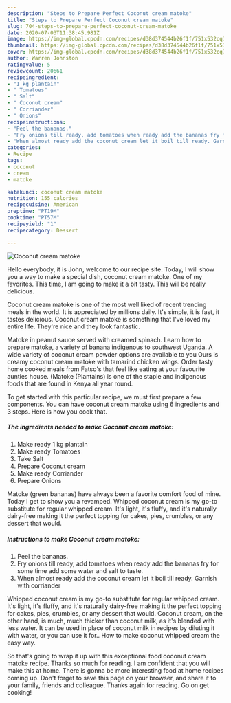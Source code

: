 ```yaml
---
description: "Steps to Prepare Perfect Coconut cream matoke"
title: "Steps to Prepare Perfect Coconut cream matoke"
slug: 704-steps-to-prepare-perfect-coconut-cream-matoke
date: 2020-07-03T11:38:45.981Z
image: https://img-global.cpcdn.com/recipes/d38d374544b26f1f/751x532cq70/coconut-cream-matoke-recipe-main-photo.jpg
thumbnail: https://img-global.cpcdn.com/recipes/d38d374544b26f1f/751x532cq70/coconut-cream-matoke-recipe-main-photo.jpg
cover: https://img-global.cpcdn.com/recipes/d38d374544b26f1f/751x532cq70/coconut-cream-matoke-recipe-main-photo.jpg
author: Warren Johnston
ratingvalue: 5
reviewcount: 20661
recipeingredient:
- "1 kg plantain"
- " Tomatoes"
- " Salt"
- " Coconut cream"
- " Corriander"
- " Onions"
recipeinstructions:
- "Peel the bananas."
- "Fry onions till ready, add tomatoes when ready add the bananas fry for some time add some water and salt to taste."
- "When almost ready add the coconut cream let it boil till ready. Garnish with corriander"
categories:
- Recipe
tags:
- coconut
- cream
- matoke

katakunci: coconut cream matoke 
nutrition: 155 calories
recipecuisine: American
preptime: "PT19M"
cooktime: "PT57M"
recipeyield: "1"
recipecategory: Dessert

---
```



![Coconut cream matoke](https://img-global.cpcdn.com/recipes/d38d374544b26f1f/751x532cq70/coconut-cream-matoke-recipe-main-photo.jpg)

Hello everybody, it is John, welcome to our recipe site. Today, I will show you a way to make a special dish, coconut cream matoke. One of my favorites. This time, I am going to make it a bit tasty. This will be really delicious.

Coconut cream matoke is one of the most well liked of recent trending meals in the world. It is appreciated by millions daily. It's simple, it is fast, it tastes delicious. Coconut cream matoke is something that I've loved my entire life. They're nice and they look fantastic.

Matoke in peanut sauce served with creamed spinach. Learn how to prepare matoke, a variety of banana indigenous to southwest Uganda. A wide variety of coconut cream powder options are available to you Ours is creamy coconut cream matoke with tamarind chicken wings. Order tasty home cooked meals from Fatso&#39;s that feel like eating at your favourite aunties house. (Matoke (Plantains) is one of the staple and indigenous foods that are found in Kenya all year round.


To get started with this particular recipe, we must first prepare a few components. You can have coconut cream matoke using 6 ingredients and 3 steps. Here is how you cook that.

<!--inarticleads1-->

##### The ingredients needed to make Coconut cream matoke:

1. Make ready 1 kg plantain
1. Make ready  Tomatoes
1. Take  Salt
1. Prepare  Coconut cream
1. Make ready  Corriander
1. Prepare  Onions


Matoke (green bananas) have always been a favorite comfort food of mine. Today I get to show you a revamped. Whipped coconut cream is my go-to substitute for regular whipped cream. It&#39;s light, it&#39;s fluffy, and it&#39;s naturally dairy-free making it the perfect topping for cakes, pies, crumbles, or any dessert that would. 

<!--inarticleads2-->

##### Instructions to make Coconut cream matoke:

1. Peel the bananas.
1. Fry onions till ready, add tomatoes when ready add the bananas fry for some time add some water and salt to taste.
1. When almost ready add the coconut cream let it boil till ready. Garnish with corriander


Whipped coconut cream is my go-to substitute for regular whipped cream. It&#39;s light, it&#39;s fluffy, and it&#39;s naturally dairy-free making it the perfect topping for cakes, pies, crumbles, or any dessert that would. Coconut cream, on the other hand, is much, much thicker than coconut milk, as it&#39;s blended with less water. It can be used in place of coconut milk in recipes by diluting it with water, or you can use it for.. How to make coconut whipped cream the easy way. 

So that's going to wrap it up with this exceptional food coconut cream matoke recipe. Thanks so much for reading. I am confident that you will make this at home. There is gonna be more interesting food at home recipes coming up. Don't forget to save this page on your browser, and share it to your family, friends and colleague. Thanks again for reading. Go on get cooking!
